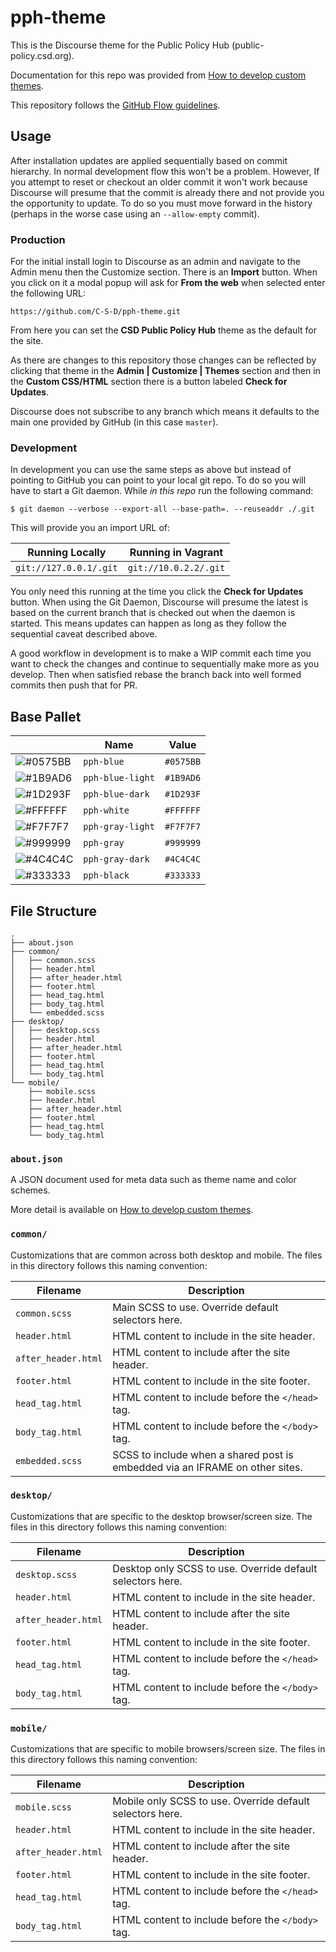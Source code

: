 # pph-theme

This is the Discourse theme for the Public Policy Hub (public-policy.csd.org).

Documentation for this repo was provided from [How to develop custom
themes][source].

This repository follows the [GitHub Flow guidelines][github-flow].

## Usage

After installation updates are applied sequentially based on commit hierarchy.
In normal development flow this won't be a problem. However, If you attempt to
reset or checkout an older commit it won't work because Discourse will presume
that the commit is already there and not provide you the opportunity to update.
To do so you must move forward in the history (perhaps in the worse case using
an `--allow-empty` commit).

### Production

For the initial install login to Discourse as an admin and navigate to the Admin
menu then the Customize section. There is an **Import** button. When you click
on it a modal popup will ask for **From the web** when selected enter the
following URL:

    https://github.com/C-S-D/pph-theme.git

From here you can set the **CSD Public Policy Hub** theme as the default for
the site.

As there are changes to this repository those changes can be reflected by
clicking that theme in the **Admin | Customize | Themes** section and then in
the **Custom CSS/HTML** section there is a button labeled **Check for Updates**.

Discourse does not subscribe to any branch which means it defaults to the main
one provided by GitHub (in this case `master`).

### Development

In development you can use the same steps as above but instead of pointing to
GitHub you can point to your local git repo. To do so you will have to start a
Git daemon. While *in this repo* run the following command:

```console
$ git daemon --verbose --export-all --base-path=. --reuseaddr ./.git
```

This will provide you an import URL of:

| Running Locally        | Running in Vagrant    |
|------------------------|-----------------------|
| `git://127.0.0.1/.git` | `git://10.0.2.2/.git` |

You only need this running at the time you click the **Check for Updates**
button. When using the Git Daemon, Discourse will presume the latest is based on
the current branch that is checked out when the daemon is started. This means
updates can happen as long as they follow the sequential caveat described above.

A good workflow in development is to make a WIP commit each time you want to
check the changes and continue to sequentially make more as you develop. Then
when satisfied rebase the branch back into well formed commits then push that
for PR.

## Base Pallet

|                                                          | Name             | Value     |
|----------------------------------------------------------|------------------|-----------|
| ![#0575BB](https://placehold.it/15/0575BB/000000?text=+) | `pph-blue`       | `#0575BB` |
| ![#1B9AD6](https://placehold.it/15/1B9AD6/000000?text=+) | `pph-blue-light` | `#1B9AD6` |
| ![#1D293F](https://placehold.it/15/1D293F/000000?text=+) | `pph-blue-dark`  | `#1D293F` |
| ![#FFFFFF](https://placehold.it/15/FFFFFF/000000?text=+) | `pph-white`      | `#FFFFFF` |
| ![#F7F7F7](https://placehold.it/15/F7F7F7/000000?text=+) | `pph-gray-light` | `#F7F7F7` |
| ![#999999](https://placehold.it/15/999999/000000?text=+) | `pph-gray`       | `#999999` |
| ![#4C4C4C](https://placehold.it/15/4C4C4C/000000?text=+) | `pph-gray-dark`  | `#4C4C4C` |
| ![#333333](https://placehold.it/15/333333/000000?text=+) | `pph-black`      | `#333333` |

## File Structure

```text
.
├── about.json
├── common/
│   ├── common.scss
│   ├── header.html
│   ├── after_header.html
│   ├── footer.html
│   ├── head_tag.html
│   ├── body_tag.html
│   └── embedded.scss
├── desktop/
│   ├── desktop.scss
│   ├── header.html
│   ├── after_header.html
│   ├── footer.html
│   ├── head_tag.html
│   └── body_tag.html
└── mobile/
    ├── mobile.scss
    ├── header.html
    ├── after_header.html
    ├── footer.html
    ├── head_tag.html
    └── body_tag.html
```

### `about.json`

A JSON document used for meta data such as theme name and color schemes.

More detail is available on [How to develop custom themes][source].

### `common/`

Customizations that are common across both desktop and mobile. The files in
this directory follows this naming convention:

| Filename            | Description |
|---------------------|-------------|
| `common.scss`       | Main SCSS to use. Override default selectors here. |
| `header.html`       | HTML content to include in the site header. |
| `after_header.html` | HTML content to include after the site header. |
| `footer.html`       | HTML content to include in the site footer. |
| `head_tag.html`     | HTML content to include before the `</head>` tag. |
| `body_tag.html`     | HTML content to include before the `</body>` tag. |
| `embedded.scss`     | SCSS to include when a shared post is embedded via an IFRAME on other sites. |

### `desktop/`

Customizations that are specific to the desktop browser/screen size. The files
in this directory follows this naming convention:

| Filename            | Description |
|---------------------|-------------|
| `desktop.scss`      | Desktop only SCSS to use. Override default selectors here. |
| `header.html`       | HTML content to include in the site header. |
| `after_header.html` | HTML content to include after the site header. |
| `footer.html`       | HTML content to include in the site footer. |
| `head_tag.html`     | HTML content to include before the `</head>` tag. |
| `body_tag.html`     | HTML content to include before the `</body>` tag. |

### `mobile/`

Customizations that are specific to mobile browsers/screen size. The files in
this directory follows this naming convention:

| Filename            | Description |
|---------------------|-------------|
| `mobile.scss`       | Mobile only SCSS to use. Override default selectors here. |
| `header.html`       | HTML content to include in the site header. |
| `after_header.html` | HTML content to include after the site header. |
| `footer.html`       | HTML content to include in the site footer. |
| `head_tag.html`     | HTML content to include before the `</head>` tag. |
| `body_tag.html`     | HTML content to include before the `</body>` tag. |

[source]: https://meta.discourse.org/t/how-to-develop-custom-themes/60848
[github-flow]: https://guides.github.com/introduction/flow/
